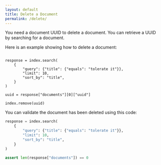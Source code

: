 ```yaml
---
layout: default
title: Delete a Document
permalink: /delete/
---
```


You need a document UUID to delete a document. You can retrieve a UUID by searching for a document.

Here is an example showing how to delete a document:

<pre><code class="language-python">
response = index.search(
    {
        "query": {"title": {"equals": "tolerate it"}},
        "limit": 10,
        "sort_by": "title",
    }
)

uuid = response["documents"][0]["uuid"]

index.remove(uuid)
</code></pre>

You can validate the document has been deleted using this code:

```python
response = index.search(
    {
        "query": {"title": {"equals": "tolerate it"}},
        "limit": 10,
        "sort_by": "title",
    }
)

assert len(response["documents"]) == 0
```